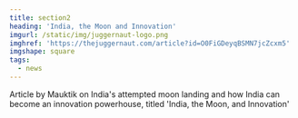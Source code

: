 ```yaml
---
title: section2
heading: 'India, the Moon and Innovation'
imgurl: /static/img/juggernaut-logo.png
imghref: 'https://thejuggernaut.com/article?id=O0FiGDeyqBSMN7jcZcxm5'
imgshape: square
tags:
  - news
---
```

Article by Mauktik on India's attempted moon landing and how India can become an innovation powerhouse, titled 'India, the Moon, and Innovation'

